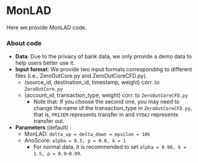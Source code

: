 # MonLAD

Here we provide MonLAD code.

### About code

- **Data**: Due to the privacy of bank data, we only provide a demo data to help users better use it.
- **Input format**: We provide two input formats corresponding to different files (i.e., ZeroOutCore.py and ZeroOutCoreCFD.py).
  - (source_id, destination_id, timestamp, weight)   corr. to `ZeroOutCore.py`
  - (account_id, transaction_type, weight) corr. to `ZeroOutCoreCFD.py`
    - Note that: If you choose the second one, you may need to change the name of the transaction_type in `ZeroOutCoreCFD.py`,  that is, `PRIJEM` represents transfer in  and `VYDAJ` represents transfer out.
- **Parameters** (default) :
  - MonLAD: `delta_up = delta_down = epsilon = 10k`
  - AnoScore: `alpha = 0.5, p = 0.8, k = 1`
    - For normal data,  it is recommended to set `alpha = 0.98, k = 1.5, p = 0.9~0.99`.
